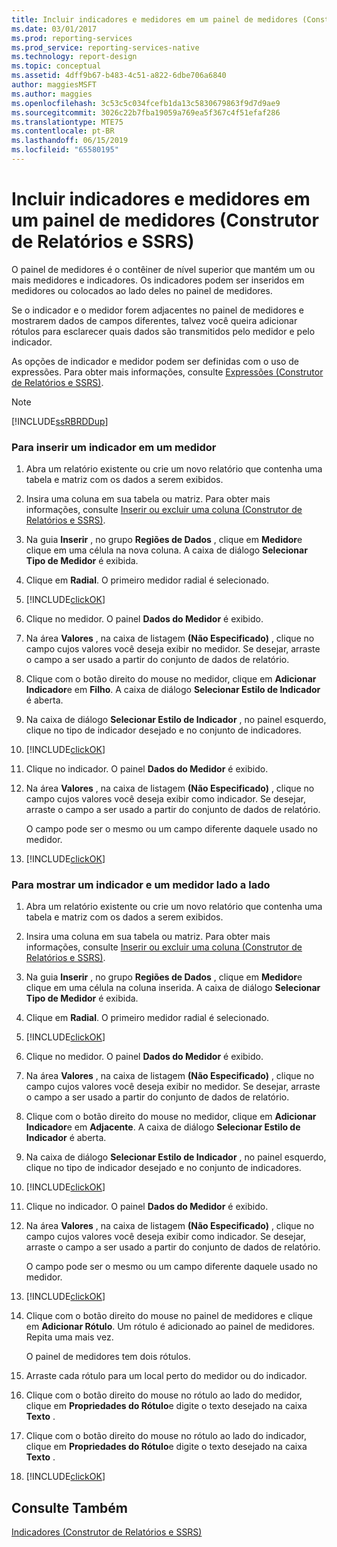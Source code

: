 ```yaml
---
title: Incluir indicadores e medidores em um painel de medidores (Construtor de Relatórios e SSRS) | Microsoft Docs
ms.date: 03/01/2017
ms.prod: reporting-services
ms.prod_service: reporting-services-native
ms.technology: report-design
ms.topic: conceptual
ms.assetid: 4dff9b67-b483-4c51-a822-6dbe706a6840
author: maggiesMSFT
ms.author: maggies
ms.openlocfilehash: 3c53c5c034fcefb1da13c5830679863f9d7d9ae9
ms.sourcegitcommit: 3026c22b7fba19059a769ea5f367c4f51efaf286
ms.translationtype: MTE75
ms.contentlocale: pt-BR
ms.lasthandoff: 06/15/2019
ms.locfileid: "65580195"
---
```

# <a name="include-indicators-and-gauges-in-a-gauge-panel-report-builder-and-ssrs"></a>Incluir indicadores e medidores em um painel de medidores (Construtor de Relatórios e SSRS)
  O painel de medidores é o contêiner de nível superior que mantém um ou mais medidores e indicadores. Os indicadores podem ser inseridos em medidores ou colocados ao lado deles no painel de medidores.  
  
 Se o indicador e o medidor forem adjacentes no painel de medidores e mostrarem dados de campos diferentes, talvez você queira adicionar rótulos para esclarecer quais dados são transmitidos pelo medidor e pelo indicador.  
  
 As opções de indicador e medidor podem ser definidas com o uso de expressões. Para obter mais informações, consulte [Expressões &#40;Construtor de Relatórios e SSRS&#41;](../../reporting-services/report-design/expressions-report-builder-and-ssrs.md).  
  
> [!NOTE]  
>  [!INCLUDE[ssRBRDDup](../../includes/ssrbrddup-md.md)]  
  
### <a name="to-embed-an-indicator-in-a-gauge"></a>Para inserir um indicador em um medidor  
  
1.  Abra um relatório existente ou crie um novo relatório que contenha uma tabela e matriz com os dados a serem exibidos.   
  
2.  Insira uma coluna em sua tabela ou matriz. Para obter mais informações, consulte [Inserir ou excluir uma coluna &#40;Construtor de Relatórios e SSRS&#41;](../../reporting-services/report-design/insert-or-delete-a-column-report-builder-and-ssrs.md).  
  
3.  Na guia **Inserir** , no grupo **Regiões de Dados** , clique em **Medidor**e clique em uma célula na nova coluna. A caixa de diálogo **Selecionar Tipo de Medidor** é exibida.  
  
4.  Clique em **Radial**. O primeiro medidor radial é selecionado.  
  
5.  [!INCLUDE[clickOK](../../includes/clickok-md.md)]  
  
6.  Clique no medidor. O painel **Dados do Medidor** é exibido.  
  
7.  Na área **Valores** , na caixa de listagem **(Não Especificado)** , clique no campo cujos valores você deseja exibir no medidor. Se desejar, arraste o campo a ser usado a partir do conjunto de dados de relatório.  
  
8.  Clique com o botão direito do mouse no medidor, clique em **Adicionar Indicador**e em **Filho**. A caixa de diálogo **Selecionar Estilo de Indicador** é aberta.  
  
9. Na caixa de diálogo **Selecionar Estilo de Indicador** , no painel esquerdo, clique no tipo de indicador desejado e no conjunto de indicadores.  
  
10. [!INCLUDE[clickOK](../../includes/clickok-md.md)]  
  
11. Clique no indicador. O painel **Dados do Medidor** é exibido.  
  
12. Na área **Valores** , na caixa de listagem **(Não Especificado)** , clique no campo cujos valores você deseja exibir como indicador. Se desejar, arraste o campo a ser usado a partir do conjunto de dados de relatório.  
  
     O campo pode ser o mesmo ou um campo diferente daquele usado no medidor.  
  
13. [!INCLUDE[clickOK](../../includes/clickok-md.md)]  
  
### <a name="to-show-an-indicator-and-gauge-side-by-side"></a>Para mostrar um indicador e um medidor lado a lado  
  
1.  Abra um relatório existente ou crie um novo relatório que contenha uma tabela e matriz com os dados a serem exibidos.  
  
2.  Insira uma coluna em sua tabela ou matriz. Para obter mais informações, consulte [Inserir ou excluir uma coluna &#40;Construtor de Relatórios e SSRS&#41;](../../reporting-services/report-design/insert-or-delete-a-column-report-builder-and-ssrs.md).  
  
3.  Na guia **Inserir** , no grupo **Regiões de Dados** , clique em **Medidor**e clique em uma célula na coluna inserida. A caixa de diálogo **Selecionar Tipo de Medidor** é exibida.  
  
4.  Clique em **Radial**. O primeiro medidor radial é selecionado.  
  
5.  [!INCLUDE[clickOK](../../includes/clickok-md.md)]  
  
6.  Clique no medidor. O painel **Dados do Medidor** é exibido.  
  
7.  Na área **Valores** , na caixa de listagem **(Não Especificado)** , clique no campo cujos valores você deseja exibir no medidor. Se desejar, arraste o campo a ser usado a partir do conjunto de dados de relatório.  
  
8.  Clique com o botão direito do mouse no medidor, clique em **Adicionar Indicador**e em **Adjacente**. A caixa de diálogo **Selecionar Estilo de Indicador** é aberta.  
  
9. Na caixa de diálogo **Selecionar Estilo de Indicador** , no painel esquerdo, clique no tipo de indicador desejado e no conjunto de indicadores.  
  
10. [!INCLUDE[clickOK](../../includes/clickok-md.md)]  
  
11. Clique no indicador. O painel **Dados do Medidor** é exibido.  
  
12. Na área **Valores** , na caixa de listagem **(Não Especificado)** , clique no campo cujos valores você deseja exibir como indicador. Se desejar, arraste o campo a ser usado a partir do conjunto de dados de relatório.  
  
     O campo pode ser o mesmo ou um campo diferente daquele usado no medidor.  
  
13. [!INCLUDE[clickOK](../../includes/clickok-md.md)]  
  
14. Clique com o botão direito do mouse no painel de medidores e clique em **Adicionar Rótulo**. Um rótulo é adicionado ao painel de medidores. Repita uma mais vez.  
  
     O painel de medidores tem dois rótulos.  
  
15. Arraste cada rótulo para um local perto do medidor ou do indicador.  
  
16. Clique com o botão direito do mouse no rótulo ao lado do medidor, clique em **Propriedades do Rótulo**e digite o texto desejado na caixa **Texto** .  
  
17. Clique com o botão direito do mouse no rótulo ao lado do indicador, clique em **Propriedades do Rótulo**e digite o texto desejado na caixa **Texto** .  
  
18. [!INCLUDE[clickOK](../../includes/clickok-md.md)]  
  
## <a name="see-also"></a>Consulte Também  
 [Indicadores &#40;Construtor de Relatórios e SSRS&#41;](../../reporting-services/report-design/indicators-report-builder-and-ssrs.md)  
  
  
